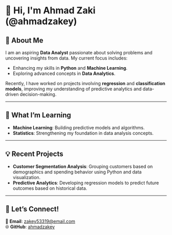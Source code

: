 # 👋 Hi, I'm Ahmad Zaki (@ahmadzakey)

## 🚀 **About Me**  
I am an aspiring **Data Analyst** passionate about solving problems and uncovering insights from data. My current focus includes:  
- Enhancing my skills in **Python** and **Machine Learning**.  
- Exploring advanced concepts in **Data Analytics**.  

Recently, I have worked on projects involving **regression** and **classification models**, improving my understanding of predictive analytics and data-driven decision-making.  

---

## 🎯 **What I’m Learning**  
- **Machine Learning**: Building predictive models and algorithms.  
- **Statistics**: Strengthening my foundation in data analysis concepts.  

---

## 💡 **Recent Projects**  
- **Customer Segmentation Analysis**: Grouping customers based on demographics and spending behavior using Python and data visualization.  
- **Predictive Analytics**: Developing regression models to predict future outcomes based on historical data.  

---

## 🤝 **Let’s Connect!**  
📧 **Email**: [zakey53319@email.com](mailto:zakey53319@email.com)  
🌐 **GitHub**: [ahmadzakey](https://github.com/ahmadzakey)  
